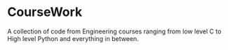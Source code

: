 # CourseWork
A collection of code from Engineering courses ranging from low level C to High level Python and everything in between.
